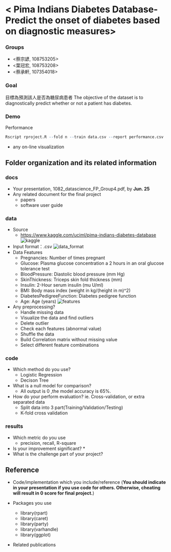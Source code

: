 # < Pima Indians Diabetes Database-Predict the onset of diabetes based on diagnostic measures>

### Groups
* <蔡宗諺, 108753205>
* <葉冠宏, 108753208>
* <蔡承軒, 107354018>


### Goal

目標為預測該人是否為糖尿病患者
The objective of the dataset is to diagnostically predict whether or not a patient has diabetes.

### Demo 
Performance
```R
Rscript rproject.R --fold n --train data.csv --report performance.csv
```
* any on-line visualization

## Folder organization and its related information

### docs
* Your presentation, 1082_datascience_FP_Group4.pdf, by **Jun. 25**
* Any related document for the final project
  * papers
  * software user guide



### data

* Source
  * https://www.kaggle.com/uciml/pima-indians-diabetes-database
![kaggle](kaggle.png)
* Input format：.csv
![data_format](data_format.png)
* Data Features
  * Pregnancies: Number of times pregnant
  * Glucose:  Plasma glucose concentration a 2 hours in an oral glucose tolerance test
  * BloodPressure:  Diastolic blood pressure (mm Hg)
  * SkinThickness:  Triceps skin fold thickness (mm)
  * Insulin:  2-Hour serum insulin (mu U/ml)
  * BMI:  Body mass index (weight in kg/(height in m)^2)
  * DiabetesPedigreeFunction: Diabetes pedigree function
  * Age:  Age (years)
![features](features.png)
* Any preprocessing?
  * Handle missing data
  * Visualize the data and find outliers
  * Delete outlier
  * Check each features (abnormal value)
  * Shuffle the data
  * Build Correlation matrix without missing value
  * Select different feature combinations


### code

* Which method do you use?
  * Logistic Regression
  * Decison Tree
* What is a null model for comparison?
  * All output is 0 ,the model accuracy is 65%.
* How do your perform evaluation? ie. Cross-validation, or extra separated data
  * Split data into 3 part(Training/Validation/Testing)
  * K-fold cross validation

### results

* Which metric do you use 
  * precision, recall, R-square
* Is your improvement significant?
  * 
* What is the challenge part of your project?

## Reference
* Code/implementation which you include/reference (__You should indicate in your presentation if you use code for others. Otherwise, cheating will result in 0 score for final project.__)
* Packages you use
  * library(rpart)
  * library(caret)
  * library(party)
  * library(varhandle)
  * library(ggplot)
  

  

* Related publications


